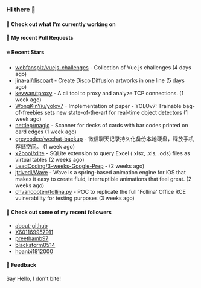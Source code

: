 ### Hi there 👋

#### 👷 Check out what I'm currently working on

#### 🔨 My recent Pull Requests


#### ⭐ Recent Stars

- [webfansplz/vuejs-challenges](https://github.com/webfansplz/vuejs-challenges) - Collection of Vue.js challenges (4 days ago)
- [jina-ai/discoart](https://github.com/jina-ai/discoart) - Create Disco Diffusion artworks in one line (5 days ago)
- [kevwan/tproxy](https://github.com/kevwan/tproxy) - A cli tool to proxy and analyze TCP connections. (1 week ago)
- [WongKinYiu/yolov7](https://github.com/WongKinYiu/yolov7) - Implementation of paper - YOLOv7: Trainable bag-of-freebies sets new state-of-the-art for real-time object detectors (1 week ago)
- [nettlep/magic](https://github.com/nettlep/magic) - Scanner for decks of cards with bar codes printed on card edges (1 week ago)
- [greycodee/wechat-backup](https://github.com/greycodee/wechat-backup) - 微信聊天记录持久化备份本地硬盘，释放手机存储空间。 (1 week ago)
- [x2bool/xlite](https://github.com/x2bool/xlite) - SQLite extension to query Excel (.xlsx, .xls, .ods) files as virtual tables (2 weeks ago)
- [LeadCoding/3-weeks-Google-Prep](https://github.com/LeadCoding/3-weeks-Google-Prep) -  (2 weeks ago)
- [jtrivedi/Wave](https://github.com/jtrivedi/Wave) - Wave is a spring-based animation engine for iOS that makes it easy to create fluid, interruptible animations that feel great. (2 weeks ago)
- [chvancooten/follina.py](https://github.com/chvancooten/follina.py) - POC to replicate the full &#39;Follina&#39; Office RCE vulnerability for testing purposes (3 weeks ago)

#### 👯 Check out some of my recent followers

- [about-github](https://github.com/about-github)
- [X601169957911](https://github.com/X601169957911)
- [preethamb97](https://github.com/preethamb97)
- [blackstorm0514](https://github.com/blackstorm0514)
- [hoanbi1812000](https://github.com/hoanbi1812000)

#### 💬 Feedback

Say Hello, I don't bite!